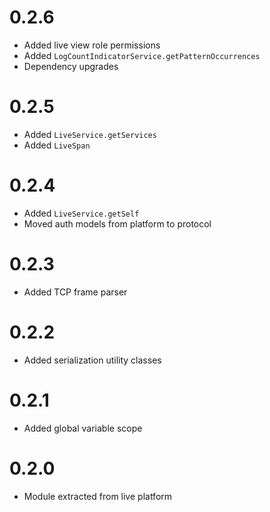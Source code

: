 # 0.2.6
- Added live view role permissions
- Added `LogCountIndicatorService.getPatternOccurrences`
- Dependency upgrades

# 0.2.5
- Added `LiveService.getServices`
- Added `LiveSpan`

# 0.2.4
- Added `LiveService.getSelf`
- Moved auth models from platform to protocol

# 0.2.3
- Added TCP frame parser

# 0.2.2
- Added serialization utility classes

# 0.2.1
- Added global variable scope

# 0.2.0
- Module extracted from live platform
